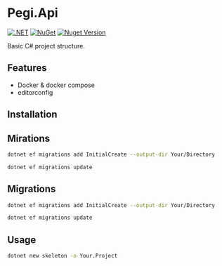 # Pegi.Api

[![.NET](https://github.com/afgalvan/Pegi.Api/actions/workflows/dotnet.yml/badge.svg)](https://github.com/afgalvan/Pegi.Api/actions/workflows/dotnet.yml)
[![NuGet](https://github.com/afgalvan/Pegi.Api/actions/workflows/publish.yml/badge.svg)](https://github.com/afgalvan/Pegi.Api/actions/workflows/publish.yml)
[![Nuget Version](https://img.shields.io/nuget/v/Pegi.Api.Template?label=version&logo=NuGet&labelColor=22272E&color=blue)](https://www.nuget.org/packages/Pegi.Api.Template/)

Basic C# project structure.

## Features

- Docker & docker compose
- editorconfig

## Installation

## Mirations 

```bash
dotnet ef migrations add InitialCreate --output-dir Your/Directory
```

```bash
dotnet ef migrations update
```

## Migrations

```bash
dotnet ef migrations add InitialCreate --output-dir Your/Directory
```

```bash
dotnet ef migrations update
```


## Usage

```bash
dotnet new skeleton -o Your.Project
```
